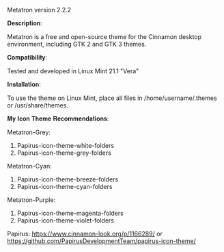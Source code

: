 Metatron version 2.2.2

𝐃𝐞𝐬𝐜𝐫𝐢𝐩𝐭𝐢𝐨𝐧:

Metatron is a free and open-source theme for the Cinnamon desktop environment, including GTK 2 and GTK 3 themes.

𝐂𝐨𝐦𝐩𝐚𝐭𝐢𝐛𝐢𝐥𝐢𝐭𝐲:

Tested and developed in Linux Mint 21.1 "Vera"

𝐈𝐧𝐬𝐭𝐚𝐥𝐥𝐚𝐭𝐢𝐨𝐧:

To use the theme on Linux Mint, place all files in /home/username/.themes or /usr/share/themes.


𝐌𝐲 𝐈𝐜𝐨𝐧 𝐓𝐡𝐞𝐦𝐞 𝐑𝐞𝐜𝐨𝐦𝐦𝐞𝐧𝐝𝐚𝐭𝐢𝐨𝐧𝐬:

Metatron-Grey:
1. Papirus-icon-theme-white-folders
2. Papirus-icon-theme-grey-folders

Metatron-Cyan:
1. Papirus-icon-theme-breeze-folders
2. Papirus-icon-theme-cyan-folders

Metatron-Purple:
1. Papirus-icon-theme-magenta-folders
2. Papirus-icon-theme-violet-folders

Papirus: 
https://www.cinnamon-look.org/p/1166289/ or https://github.com/PapirusDevelopmentTeam/papirus-icon-theme/
